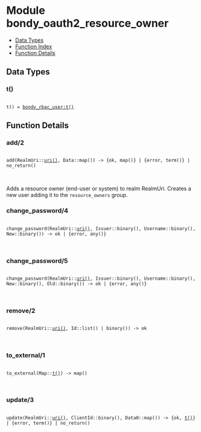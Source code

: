 

# Module bondy_oauth2_resource_owner #
* [Data Types](#types)
* [Function Index](#index)
* [Function Details](#functions)

<a name="types"></a>

## Data Types ##


<a name="t()"></a>


### t() ###


<pre><code>
t() = <a href="bondy_rbac_user.md#type-t">bondy_rbac_user:t()</a>
</code></pre>


<a name="functions"></a>

## Function Details ##

<a name="add-2"></a>

### add/2 ###

<pre><code>
add(RealmUri::<a href="#type-uri">uri()</a>, Data::map()) -&gt; {ok, map()} | {error, term()} | no_return()
</code></pre>
<br />

Adds a resource owner (end-user or system) to realm RealmUri.
Creates a new user adding it to the `resource_owners` group.

<a name="change_password-4"></a>

### change_password/4 ###

<pre><code>
change_password(RealmUri::<a href="#type-uri">uri()</a>, Issuer::binary(), Username::binary(), New::binary()) -&gt; ok | {error, any()}
</code></pre>
<br />

<a name="change_password-5"></a>

### change_password/5 ###

<pre><code>
change_password(RealmUri::<a href="#type-uri">uri()</a>, Issuer::binary(), Username::binary(), New::binary(), Old::binary()) -&gt; ok | {error, any()}
</code></pre>
<br />

<a name="remove-2"></a>

### remove/2 ###

<pre><code>
remove(RealmUri::<a href="#type-uri">uri()</a>, Id::list() | binary()) -&gt; ok
</code></pre>
<br />

<a name="to_external-1"></a>

### to_external/1 ###

<pre><code>
to_external(Map::<a href="#type-t">t()</a>) -&gt; map()
</code></pre>
<br />

<a name="update-3"></a>

### update/3 ###

<pre><code>
update(RealmUri::<a href="#type-uri">uri()</a>, ClientId::binary(), Data0::map()) -&gt; {ok, <a href="#type-t">t()</a>} | {error, term()} | no_return()
</code></pre>
<br />

